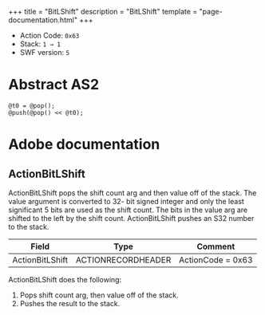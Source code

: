 +++
title = "BitLShift"
description = "BitLShift"
template = "page-documentation.html"
+++

- Action Code: `0x63`
- Stack: `1 → 1`
- SWF version: `5`

# Abstract AS2

```
@t0 = @pop();
@push(@pop() << @t0);
```

# Adobe documentation

## ActionBitLShift

ActionBitLShift pops the shift count arg and then value off of the stack. The value argument is converted to 32-
bit signed integer and only the least significant 5 bits are used as the shift count. The bits in the value arg are
shifted to the left by the shift count. ActionBitLShift pushes an S32 number to the stack.

| Field             | Type               | Comment                        |
|-------------------|--------------------|--------------------------------|
| ActionBitLShift   | ACTIONRECORDHEADER | ActionCode = 0x63              |

ActionBitLShift does the following:
1. Pops shift count arg, then value off of the stack.
2. Pushes the result to the stack.

